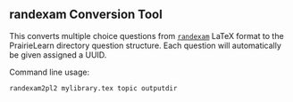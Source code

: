 ## randexam Conversion Tool

This converts multiple choice questions from [`randexam`](https://github.com/mwest1066/randexam)
LaTeX format to the PrairieLearn directory question structure. Each question will automatically
be given assigned a UUID.

Command line usage:

```bash
randexam2pl2 mylibrary.tex topic outputdir
```
